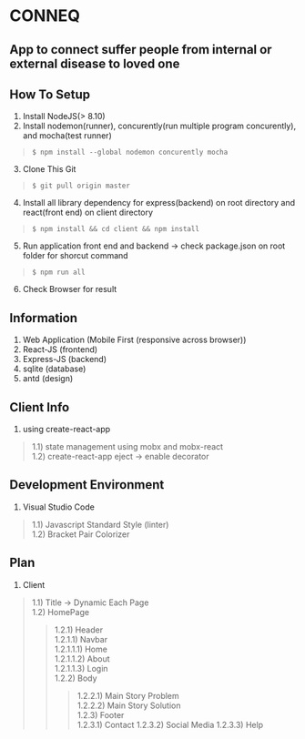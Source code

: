 # CONNEQ
## App to connect suffer people from internal or external disease to loved one

## How To Setup
1) Install NodeJS(> 8.10)<br />
2) Install nodemon(runner), concurently(run multiple program concurently), and mocha(test runner)<br />
> `$ npm install --global nodemon concurently mocha`<br />
3) Clone This Git<br />
> `$ git pull origin master`<br />
4) Install all library dependency for express(backend) on root directory and react(front end) on client directory<br />
> `$ npm install && cd client && npm install`<br />
5) Run application front end and backend -> check package.json on root folder for shorcut command<br />
> `$ npm run all`<br />
6) Check Browser for result<br />



## Information
1) Web Application (Mobile First (responsive across browser))
3) React-JS (frontend) 
4) Express-JS (backend)
4) sqlite (database)
5) antd (design)

## Client Info 
1) using create-react-app<br />
> 1.1) state management using mobx and mobx-react<br />
> 1.2) create-react-app eject -> enable decorator<br />

## Development Environment
1) Visual Studio Code<br />
> 1.1) Javascript Standard Style (linter)<br />
> 1.2) Bracket Pair Colorizer<br />

## Plan
1) Client<br />
> 1.1) Title -> Dynamic Each Page<br />
> 1.2) HomePage <br />
>> 1.2.1) Header <br /> 
>> 1.2.1.1) Navbar<br />
>> 1.2.1.1.1) Home<br />
>> 1.2.1.1.2) About<br />
>> 1.2.1.1.3) Login<br />
>> 1.2.2) Body<br />
>>> 1.2.2.1) Main Story Problem<br />
>>> 1.2.2.2) Main Story Solution<br />
>> 1.2.3) Footer <br />
>>> 1.2.3.1) Contact 
>>> 1.2.3.2) Social Media
>>> 1.2.3.3) Help


    
